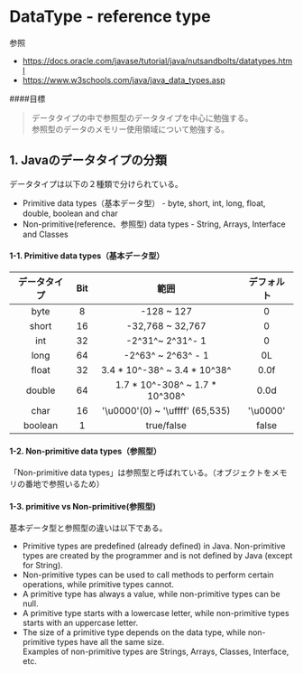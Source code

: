 # DataType - reference type
参照
* https://docs.oracle.com/javase/tutorial/java/nutsandbolts/datatypes.html
* https://www.w3schools.com/java/java_data_types.asp

####目標
>データタイプの中で参照型のデータタイプを中心に勉強する。 <br>
>参照型のデータのメモリー使用領域について勉強する。

## 1. Javaのデータタイプの分類
データタイプは以下の２種類で分けられている。 <br>
* Primitive data types（基本データ型） - byte, short, int, long, float, double, boolean and char
* Non-primitive(reference、参照型) data types - String, Arrays, Interface and Classes

#### 1-1. Primitive data types（基本データ型）
| データタイプ  | Bit  |              範囲                |   デフォルト     |
| :-------: | :--: | :-----------------------------: | :-----------: |
|   byte    |  8   |           -128 ~ 127            |       0       |
|   short   |  16  |        -32,768 ~ 32,767         |       0       |
|    int    |  32  |        -2^31^~ 2^31^- 1         |       0       |
|   long    |  64  |       -2^63^ ~ 2^63^ - 1        |      0L       |
|   float   |  32  |  3.4 * 10^-38^ ~ 3.4 * 10^38^   |     0.0f      |
|  double   |  64  | 1.7 * 10^-308^ ~ 1.7 * 10^308^  |     0.0d      |
|   char    |  16  | '\u0000'(0) ~ '\uffff' (65,535) |   '\u0000'    |
|  boolean  |  1   |           true/false            |     false     |

#### 1-2. Non-primitive data types（参照型）
「Non-primitive data types」は参照型と呼ばれている。（オブジェクトをメモリの番地で参照いるため）

#### 1-3. primitive vs Non-primitive(参照型)
基本データ型と参照型の違いは以下である。 <br>

* Primitive types are predefined (already defined) in Java. Non-primitive types are created by the programmer and is not defined by Java (except for String).
* Non-primitive types can be used to call methods to perform certain operations, while primitive types cannot.
* A primitive type has always a value, while non-primitive types can be null.
* A primitive type starts with a lowercase letter, while non-primitive types starts with an uppercase letter.
* The size of a primitive type depends on the data type, while non-primitive types have all the same size. <br>
Examples of non-primitive types are Strings, Arrays, Classes, Interface, etc.




